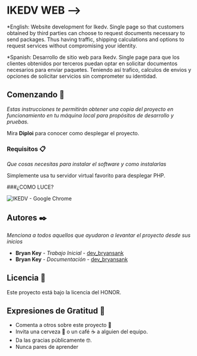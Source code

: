 # IKEDV WEB -->

*English: Website development for Ikedv. Single page so that customers obtained by third parties can choose to request 
documents necessary to send packages. Thus having traffic, shipping calculations and options to request services without compromising your identity.  

*Spanish: Desarrollo de sitio web para Ikedv. Single page para que los clientes obtenidos por terceros puedan optar en solicitar documentos necesarios para enviar paquetes. Teniendo así trafico, calculos de envios y opciones de solicitar servicios sin comprometer su identidad.

## Comenzando 🚀

_Estas instrucciones te permitirán obtener una copia del proyecto en funcionamiento en tu máquina local para propósitos de desarrollo y pruebas._

Mira **Diploi** para conocer como desplegar el proyecto.


### Requisitos 📋

_Que cosas necesitas para instalar el software y como instalarlas_

Simplemente usa tu servidor virtual favorito para desplegar PHP.

###¿COMO LUCE?

![IKEDV - Google Chrome](https://user-images.githubusercontent.com/52433472/84780843-13d63180-afb4-11ea-8267-aedb9fb59861.jpg)


## Autores ✒️

_Menciona a todos aquellos que ayudaron a levantar el proyecto desde sus inicios_

* **Bryan Key** - *Trabajo Inicial* - [dev_bryansank](https://github.com/bryansank)
* **Bryan Key** - *Documentación* - [dev_bryansank](https://github.com/bryansank) 

## Licencia 📄

Este proyecto está bajo la licencia del HONOR.

## Expresiones de Gratitud 🎁

* Comenta a otros sobre este proyecto 📢
* Invita una cerveza 🍺 o un café ☕ a alguien del equipo. 
* Da las gracias públicamente 🤓.
* Nunca pares de aprender
